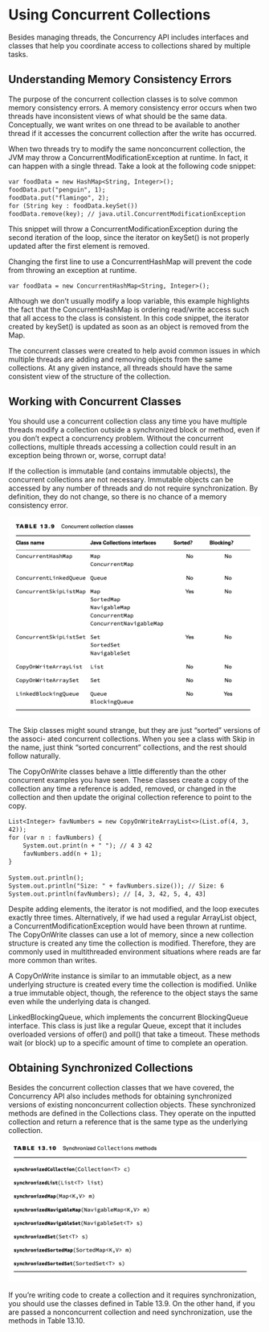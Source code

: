 # Using Concurrent Collections

Besides managing threads, the Concurrency API includes interfaces and classes that help you coordinate access to
collections shared by multiple tasks.

## Understanding Memory Consistency Errors

The purpose of the concurrent collection classes is to solve common memory consistency errors. A memory consistency
error occurs when two threads have inconsistent views of what should be the same data. Conceptually, we want writes on
one thread to be available to another thread if it accesses the concurrent collection after the write has occurred.

When two threads try to modify the same nonconcurrent collection, the JVM may throw a ConcurrentModificationException at
runtime. In fact, it can happen with a single thread. Take a look at the following code snippet:

    var foodData = new HashMap<String, Integer>();
    foodData.put("penguin", 1);
    foodData.put("flamingo", 2);
    for (String key : foodData.keySet())
    foodData.remove(key); // java.util.ConcurrentModificationException

This snippet will throw a ConcurrentModificationException during the second iteration of the loop, since the iterator on
keySet() is not properly updated after the first element is removed.

Changing the first line to use a ConcurrentHashMap will prevent the code from throwing an exception at runtime.

    var foodData = new ConcurrentHashMap<String, Integer>();

Although we don’t usually modify a loop variable, this example highlights the fact that the ConcurrentHashMap is
ordering read/write access such that all access to the class is consistent. In this code snippet, the iterator created
by keySet() is updated as soon as an object is removed from the Map.

The concurrent classes were created to help avoid common issues in which multiple threads are adding and removing
objects from the same collections. At any given instance, all threads should have the same consistent view of the
structure of the collection.

## Working with Concurrent Classes

You should use a concurrent collection class any time you have multiple threads modify a collection outside a
synchronized block or method, even if you don’t expect a concurrency problem. Without the concurrent collections,
multiple threads accessing a collection could result in an exception being thrown or, worse, corrupt data!

If the collection is immutable (and contains immutable objects), the concurrent collections are not necessary. Immutable
objects can be accessed by any number of threads and do not require synchronization. By definition, they do not change,
so there is no chance of a memory consistency error.

![](using_concurrent_collections/Concurrent-collection-classes.png)

The Skip classes might sound strange, but they are just “sorted” versions of the associ- ated concurrent collections.
When you see a class with Skip in the name, just think “sorted concurrent” collections, and the rest should follow
naturally.

The CopyOnWrite classes behave a little differently than the other concurrent examples you have seen. These classes
create a copy of the collection any time a reference is added, removed, or changed in the collection and then update the
original collection reference to point to the copy.

    List<Integer> favNumbers = new CopyOnWriteArrayList<>(List.of(4, 3, 42));
    for (var n : favNumbers) {
        System.out.print(n + " "); // 4 3 42
        favNumbers.add(n + 1);
    }

    System.out.println();
    System.out.println("Size: " + favNumbers.size()); // Size: 6
    System.out.println(favNumbers); // [4, 3, 42, 5, 4, 43]

Despite adding elements, the iterator is not modified, and the loop executes exactly three times. Alternatively, if we
had used a regular ArrayList object, a ConcurrentModificationException would have been thrown at runtime. The
CopyOnWrite classes can use a lot of memory, since a new collection structure is created any time the collection is
modified. Therefore, they are commonly used in multithreaded environment situations where reads are far more common than
writes.

A CopyOnWrite instance is similar to an immutable object, as a new underlying structure is created every time the
collection is modified. Unlike a true immutable object, though, the reference to the object stays the same even while
the underlying data is changed.

LinkedBlockingQueue, which implements the concurrent BlockingQueue interface. This class is just like a regular Queue,
except that it includes overloaded versions of offer() and poll() that take a timeout. These methods wait (or block) up
to a specific amount of time to complete an operation.

## Obtaining Synchronized Collections

Besides the concurrent collection classes that we have covered, the Concurrency API also includes methods for obtaining
synchronized versions of existing nonconcurrent collection objects. These synchronized methods are defined in the
Collections class. They operate on the inputted collection and return a reference that is the same type as the
underlying collection.

![](using_concurrent_collections/synchronized-collections-methods.png)

If you’re writing code to create a collection and it requires synchronization, you should use the classes defined in
Table 13.9. On the other hand, if you are passed a nonconcurrent collection and need synchronization, use the methods in
Table 13.10.